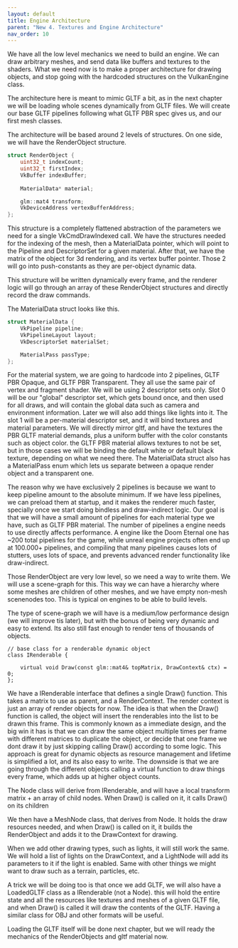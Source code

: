 ```yaml
---
layout: default
title: Engine Architecture
parent: "New 4. Textures and Engine Architecture"
nav_order: 10
---
```


We have all the low level mechanics we need to build an engine. We can draw arbitrary meshes, and send data like buffers and textures to the shaders. What we need now is to make a proper architecture for drawing objects, and stop going with the hardcoded structures on the VulkanEngine class.

The architecture here is meant to mimic GLTF a bit, as in the next chapter we will be loading whole scenes dynamically from GLTF files. We will create our base GLTF pipelines following what GLTF PBR spec gives us, and our first mesh classes.

The architecture will be based around 2 levels of structures. On one side, we will have the RenderObject structure.

```cpp
struct RenderObject {
    uint32_t indexCount;
    uint32_t firstIndex;
    VkBuffer indexBuffer;
    
    MaterialData* material;

    glm::mat4 transform;
    VkDeviceAddress vertexBufferAddress;
};
```

This structure is a completely flattened abstraction of the parameters we need for a single VkCmdDrawIndexed call. We have the structures needed for the indexing of the mesh, then a MaterialData pointer, which will point to the Pipeline and DescriptorSet for a given material. After that, we have the matrix of the object for 3d rendering, and its vertex buffer pointer. Those 2 will go into push-constants as they are per-object dynamic data.

This structure will be written dynamically every frame, and the renderer logic will go through an array of these RenderObject structures and directly record the draw commands.

The MaterialData struct looks like this.
```cpp
struct MaterialData {
    VkPipeline pipeline;
    VkPipelineLayout layout;
    VkDescriptorSet materialSet;

    MaterialPass passType;
};
```

For the material system, we are going to hardcode into 2 pipelines, GLTF PBR Opaque, and GLTF PBR Transparent. They all use the same pair of vertex and fragment shader. We will be using 2 descriptor sets only. Slot 0 will be our "global" descriptor set, which gets bound once, and then used for all draws, and will contain the global data such as camera and environment information. Later we will also add things like lights into it.  The slot 1 will be a per-material descriptor set, and it will bind textures and material parameters. We will directly mirror gltf, and have the textures the PBR GLTF material demands, plus a uniform buffer with the color constants such as object color. the GLTF PBR material allows textures to not be set, but in those cases we will be binding the default white or default black texture, depending on what we need there. The MaterialData struct also has a MaterialPass enum which lets us separate between a opaque render object and a transparent one.

The reason why we have exclusively 2 pipelines is because we want to keep pipeline amount to the absolute minimum. If we have less pipelines, we can preload them at startup, and it makes the renderer much faster, specially once we start doing bindless and draw-indirect logic. Our goal is that we will have a small amount of pipelines for each material type we have, such as GLTF PBR material. The number of pipelines a engine needs to use directly affects performance. A engine like the Doom Eternal one has ~200 total pipelines for the game, while unreal engine projects often end up at 100.000+ pipelines, and compiling that many pipelines causes lots of stutters, uses lots of space, and prevents advanced render functionality like draw-indirect.

Those RenderObject are very low level, so we need a way to write them. We will use a scene-graph for this. This way we can have a hierarchy where some meshes are children of other meshes, and we have empty non-mesh scenenodes too. This is typical on engines to be able to build levels. 

The type of scene-graph we will have is a medium/low performance design (we will improve tis later), but with the bonus of being very dynamic and easy to extend. Its also still fast enough to render tens of thousands of objects. 

```
// base class for a renderable dynamic object
class IRenderable {

    virtual void Draw(const glm::mat4& topMatrix, DrawContext& ctx) = 0;
};
```

We have a IRenderable interface that defines a single Draw() function. This takes a matrix to use as parent, and a RenderContext. The render context is just an array of render objects for now. The idea is that when the Draw() function is called, the object will insert the renderables into the list to be drawn this frame.  This is commonly known as a immediate design, and the big win it has is that we can draw the same object multiple times per frame with different matrices to duplicate the object, or decide that one frame we dont draw it by just skipping calling Draw() according to some logic. This approach is great for dynamic objects as resource management and lifetime is simplified a lot, and its also easy to write. The downside is that we are going through the different objects calling a virtual function to draw things every frame, which adds up at higher object counts.

The Node class will derive from IRenderable, and will have a local transform matrix + an array of child nodes. When Draw() is called on it, it calls Draw() on its children

We then have a MeshNode class, that derives from Node. It holds the draw resources needed, and when Draw() is called on it, it builds the RenderObject and adds it to the DrawContext for drawing.

When we add other drawing types, such as lights, it will still work the same. We will hold a list of lights on the DrawContext, and a LightNode will add its parameters to it if the light is enabled. Same with other things we might want to draw such as a terrain, particles, etc.

A trick we will be doing too is that once we add GLTF, we will also have a LoadedGLTF class as a IRenderable (not a Node). this will hold the entire state and all the resources like textures and meshes of a given GLTF file, and when Draw() is called it will draw the contents of the GLTF. Having a similar class for OBJ and other formats will be useful.


Loading the GLTF itself will be done next chapter, but we will ready the mechanics of the RenderObjects and gltf material now.


